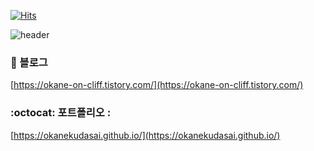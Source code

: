 [![Hits](https://hits.seeyoufarm.com/api/count/incr/badge.svg?url=https%3A%2F%2Fgithub.com%2Fokanekudasai&count_bg=%2379C83D&title_bg=%23555555&icon=github.svg&icon_color=%23E7E7E7&title=hits&edge_flat=false)](https://hits.seeyoufarm.com)

![header](https://capsule-render.vercel.app/api?type=waving&color=f1f1fe&height=300&section=header&text=Welcome&fontSize=90&animation=fadeIn&fontAlignY=38&desc=Dongha's%20GitHub%20Profile%20&descAlignY=51&descAlign=62)


### 🌱 블로그
[https://okane-on-cliff.tistory.com/](https://okane-on-cliff.tistory.com/)

### :octocat: 포트폴리오 : 
[https://okanekudasai.github.io/](https://okanekudasai.github.io/)
